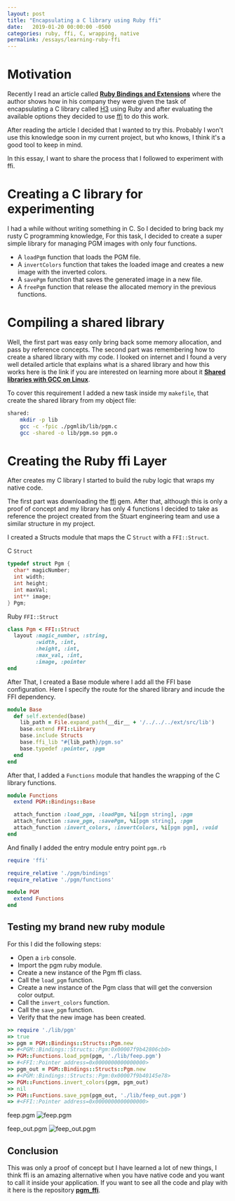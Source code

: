 ```yaml
---
layout: post
title: "Encapsulating a C library using Ruby ffi"
date:   2019-01-20 00:00:00 -0500
categories: ruby, ffi, C, wrapping, native
permalink: /essays/learning-ruby-ffi
---
```


# Motivation

Recently I read an article called **[Ruby Bindings and Extensions](https://medium.com/stuart-engineering/ruby-bindings-and-extensions-91c794eb9acd)**
where the author shows how in his company they were given the task of encapsulating a C library called [H3](https://github.com/uber/h3) using Ruby
and after evaluating the available options they decided to use [ffi](https://github.com/ffi/ffi) to do this work.

After reading the article I decided that I wanted to try this. Probably I won't use this knowledge soon in my current project, but who knows,
I think it's a good tool to keep in mind.

In this essay, I want to share the process that I followed to experiment with ffi.


# Creating a C library for experimenting

I had a while without writing something in C. So I decided to bring back my rusty C programming knowledge, For this task, I decided to create a super
simple library for managing PGM images with only four functions.
- A `loadPgm` function that loads the PGM file.
- A `invertColors` function that takes the loaded image and creates a new image with the inverted colors.
- A `savePgm` function that saves the generated image in a new file.
- A `freePgm` function that release the allocated memory in the previous functions.

# Compiling a shared library
Well, the first part was easy only bring back some memory allocation, and pass by reference concepts. The second part was remembering how to create a shared library
with my code. I looked on internet and I found a very well detailed article that explains what is a shared library and how this works here is the link if you are interested
on learning more about it **[Shared libraries with GCC on Linux](https://www.cprogramming.com/tutorial/shared-libraries-linux-gcc.html)**.

To cover this requirement I added a new task inside my `makefile`, that create the shared library from my object file:

```bash
shared:
	mkdir -p lib
	gcc -c -fpic ./pgmlib/lib/pgm.c
	gcc -shared -o lib/pgm.so pgm.o
```

# Creating the Ruby ffi Layer
After creates my C library I started to build the ruby logic that wraps my native code.

The first part was downloading the [ffi](https://github.com/ffi/ffi) gem. After that, although this is only a proof of concept and my library has only 4 functions I decided to
take as reference the project created from the Stuart engineering team and use a similar structure in my project.

I created a Structs module that maps the C `Struct` with a `FFI::Struct`.

C `Struct`
```C
typedef struct Pgm {
  char* magicNumber;
  int width;
  int height;
  int maxVal;
  int** image;
} Pgm;
```

Ruby `FFI::Struct`
```ruby
class Pgm < FFI::Struct
  layout :magic_number, :string,
         :width, :int,
         :height, :int,
         :max_val, :int,
         :image, :pointer
end
```

After That, I created a Base module where I add all the FFI base configuration. Here I specify the route for the shared library and incude the FFI dependency.

```ruby
module Base
  def self.extended(base)
    lib_path = File.expand_path(__dir__ + '/../../../ext/src/lib')
    base.extend FFI::Library
    base.include Structs
    base.ffi_lib "#{lib_path}/pgm.so"
    base.typedef :pointer, :pgm
  end
end
```

After that, I added a `Functions` module that handles the wrapping of the C library functions.
```ruby
module Functions
  extend PGM::Bindings::Base

  attach_function :load_pgm, :loadPgm, %i[pgm string], :pgm
  attach_function :save_pgm, :savePgm, %i[pgm string], :pgm
  attach_function :invert_colors, :invertColors, %i[pgm pgm], :void
end
```

And finally I added the entry module entry point `pgm.rb`
```ruby
require 'ffi'

require_relative './pgm/bindings'
require_relative './pgm/functions'

module PGM
  extend Functions
end
```

## Testing my brand new ruby module
For this I did the following steps:

- Open a `irb` console.
- Import the pgm ruby module.
- Create a new instance of the Pgm ffi class.
- Call the `load_pgm` function.
- Create a new instance of the Pgm class that will get the conversion color output.
- Call the `invert_colors` function.
- Call the `save_pgm` function.
- Verify that the new image has been created.


```ruby
>> require './lib/pgm'
=> true
>> pgm = PGM::Bindings::Structs::Pgm.new
=> #<PGM::Bindings::Structs::Pgm:0x00007f9b42806cb0>
>> PGM::Functions.load_pgm(pgm, './lib/feep.pgm')
=> #<FFI::Pointer address=0x0000000000000000>
>> pgm_out = PGM::Bindings::Structs::Pgm.new
=> #<PGM::Bindings::Structs::Pgm:0x00007f9b40145e78>
>> PGM::Functions.invert_colors(pgm, pgm_out)
=> nil
>> PGM::Functions.save_pgm(pgm_out, './lib/feep_out.pgm')
=> #<FFI::Pointer address=0x0000000000000000>
```

feep.pgm
![feep.pgm](https://cl.ly/1e2bfc528be8/Image%202019-01-20%20at%2012.59.38%20AM.png)

feep_out.pgm
![feep_out.pgm](https://cl.ly/c5f02807b677/Image%202019-01-20%20at%201.04.51%20AM.png)

## Conclusion
This was only a proof of concept but I have learned a lot of new things, I think ffi is an amazing alternative when you have native code
and you want to call it inside your application. If you want to see all the code and play with it here is the repository **[pgm_ffi](https://github.com/JuanCrg90/pgm_ffi)**.
